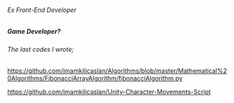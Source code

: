 ###### Ex Front-End Developer
##### Game Developer?

###### The last codes I wrote;
 https://github.com/imamkilicaslan/Algorithms/blob/master/Mathematical%20Algorithms/FibonacciArrayAlgorithm/fibonacciAlgorithm.py

 https://github.com/imamkilicaslan/Unity-Character-Movements-Script

